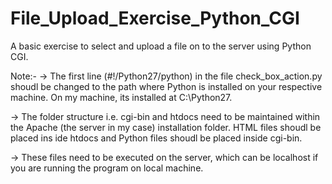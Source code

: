 # File_Upload_Exercise_Python_CGI
A basic exercise to select and upload a file on to the server using Python CGI.

Note:- -> The first line (#!/Python27/python) in the file check_box_action.py shoudl be changed to the path where Python is installed on your respective machine. On my machine, its installed at C:\Python27.

-> The folder structure i.e. cgi-bin and htdocs need to be maintained within the Apache (the server in my case) installation folder. HTML files shoudl be placed ins ide htdocs and Python files shoudl be placed inside cgi-bin.

-> These files need to be executed on the server, which can be localhost if you are running the program on local machine.
